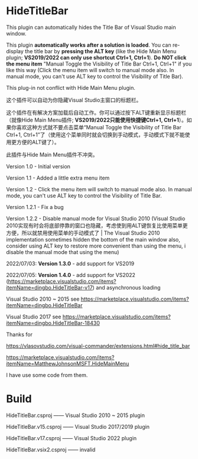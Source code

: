 # HideTitleBar


This plugin can automatically hides the Title Bar of Visual Studio main window.

This plugin **automatically works after a solution is loaded**. You can re-display the title bar by **pressing the ALT key**  (like the Hide Main Menu plugin; **VS2019/2022 can only use shortcut Ctrl+1, Ctrl+1**). **Do NOT click the menu item** "Manual Toggle the Visibility of Title Bar  Ctrl+1, Ctrl+1" if you like this way (Click the menu item will switch to manual mode also. In manual mode, you can't use ALT key to control the Visibility of Title Bar).

This plug-in not conflict with Hide Main Menu plugin.


这个插件可以自动为你隐藏Visual Studio主窗口的标题栏。

这个插件在有解决方案加载后自动工作。你可以通过按下ALT键重新显示标题栏（就像Hide Main Menu插件; **VS2019/2022只能使用快捷键Ctrl+1, Ctrl+1**）。如果你喜欢这种方式就不要点击菜单“Manual Toggle the Visibility of Title Bar  Ctrl+1, Ctrl+1”了（使用这个菜单同时就会切换到手动模式，手动模式下就不能使用更方便的ALT键了）。

此插件与Hide Main Menu插件不冲突。

 

 

Version 1.0 - Initial version

Version 1.1 - Added a little extra menu item

Version 1.2 - Click the menu item will switch to manual mode also. In manual mode, you can't use ALT key to control the Visibility of Title Bar.

Version 1.2.1 - Fix a bug

Version 1.2.2 - Disable manual mode for Visual Studio 2010 (Visual Studio 2010实现有时会将底部停靠的窗口也隐藏，考虑使到用ALT键恢复比使用菜单更方便，所以就禁用使用菜单的手动模式了 | The Visual Studio 2010 implementation sometimes hidden the bottom of the main window also, consider using ALT key to restore more convenient than using the menu, i disable the manual mode that using the menu)

2022/07/03: 
**Version 1.3.0** - add support for VS2019

2022/07/05: 
**Version 1.4.0** - add support for VS2022 (https://marketplace.visualstudio.com/items?itemName=dingbo.HideTitleBar-v17) and asynchronous loading

 

 

 
Visual Studio 2010 ~ 2015 see https://marketplace.visualstudio.com/items?itemName=dingbo.HideTitleBar

Visual Studio 2017 see https://marketplace.visualstudio.com/items?itemName=dingbo.HideTitleBar-18430

 

 

Thanks for

https://vlasovstudio.com/visual-commander/extensions.html#hide_title_bar

https://marketplace.visualstudio.com/items?itemName=MatthewJohnsonMSFT.HideMainMenu

I have use some code from them.


# Build

HideTitleBar.csproj —— Visual Studio 2010 ~ 2015 plugin

HideTitleBar.v15.csproj —— Visual Studio 2017/2019 plugin

HideTitleBar.v17.csproj —— Visual Studio 2022 plugin

HideTitleBar.vsix2.csproj —— invalid

